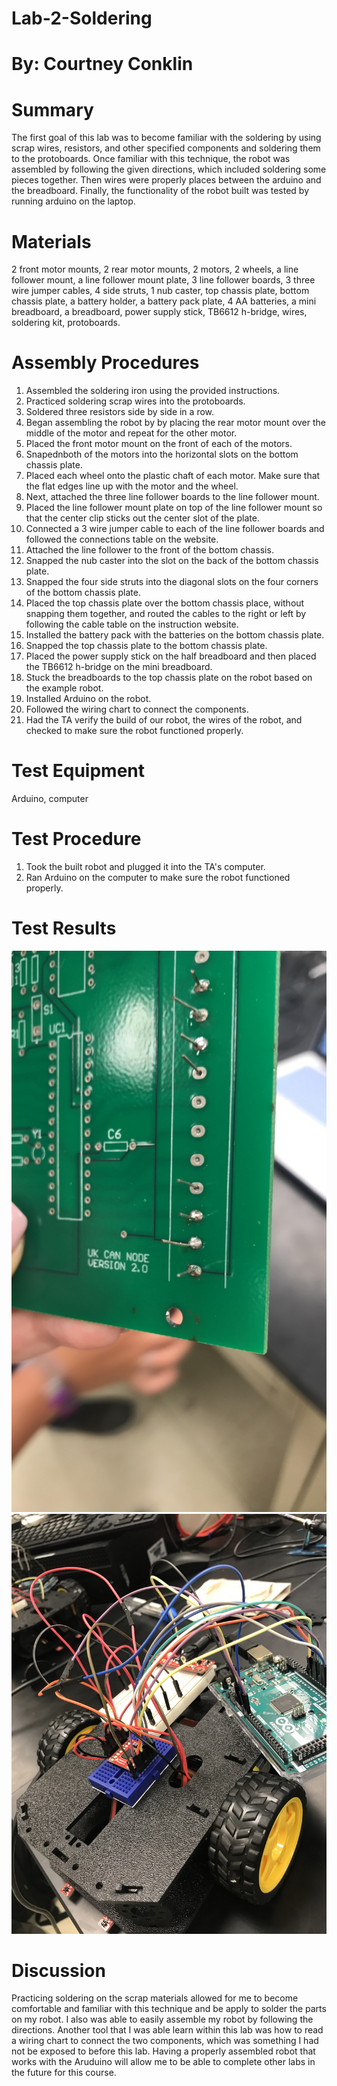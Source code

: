 # Lab-2-Soldering
# By: Courtney Conklin

# Summary 
The first goal of this lab was to become familiar with the soldering by using scrap wires, resistors, and other specified components and soldering them to the protoboards. Once familiar with this technique, the robot was assembled by following the given directions, which included soldering some pieces together. Then wires were properly places between the arduino and the breadboard. Finally, the functionality of the robot built was tested by running arduino on the laptop. 
# Materials
2 front motor mounts, 2 rear motor mounts, 2 motors, 2 wheels, a line follower mount, a line follower mount plate, 3 line follower boards, 3 three wire jumper cables, 4 side struts, 1 nub caster, top chassis plate, bottom chassis plate, a battery holder, a battery pack plate, 4 AA batteries, a mini breadboard, a breadboard, power supply stick, TB6612 h-bridge, wires, soldering kit, protoboards. 
# Assembly Procedures 
1. Assembled the soldering iron using the provided instructions. 
2. Practiced soldering scrap wires into the protoboards. 
3. Soldered three resistors side by side in a row. 
4. Began assembling the robot by by placing the rear motor mount over the middle of the motor and repeat for the other motor. 
5. Placed the front motor mount on the front of each of the motors. 
6. Snapednboth of the motors into the horizontal slots on the bottom chassis plate. 
7. Placed each wheel onto the plastic chaft of each motor. Make sure that the flat edges line up with the motor and the wheel. 
8. Next, attached the three line follower boards to the line follower mount. 
9. Placed the line follower mount plate on top of the line follower mount so that the center clip sticks out the center slot of the plate. 
10. Connected a 3 wire jumper cable to each of the line follower boards and followed the connections table on the website. 
11. Attached the line follower to the front of the bottom chassis. 
12. Snapped the nub caster into the slot on the back of the bottom chassis plate.
13. Snapped the four side struts into the diagonal slots on the four corners of the bottom chassis plate.
14. Placed the top chassis plate over the bottom chassis place, without snapping them together, and routed the cables  to the right or left by following the cable table on the instruction website.
15. Installed the battery pack with the batteries on the bottom chassis plate.
16. Snapped the top chassis plate to the bottom chassis plate. 
17. Placed the power supply stick on the half breadboard and then placed the TB6612 h-bridge on the mini breadboard.
18. Stuck the breadboards to the top chassis plate on the robot based on the example robot. 
19. Installed Arduino on the robot. 
20. Followed the wiring chart to connect the components. 
21. Had the TA verify the build of our robot, the wires of the robot, and checked to make sure the robot functioned properly. 
# Test Equipment 
Arduino, computer
# Test Procedure
1. Took the built robot and plugged it into the TA's computer. 
2. Ran Arduino on the computer to make sure the robot functioned properly.   
# Test Results 
![](IMG_1587.JPG)
![](IMG_1588.JPG)
# Discussion
Practicing soldering on the scrap materials allowed for me to become comfortable and familiar with this technique and be apply to solder the parts on my robot. I also was able to easily assemble my robot by following the directions. Another tool that I was able learn within this lab was how to read a wiring chart to connect the two components, which was something I had not be exposed to before this lab. Having a properly assembled robot that works with the Aruduino will allow me to be able to complete other labs in the future for this course. 
